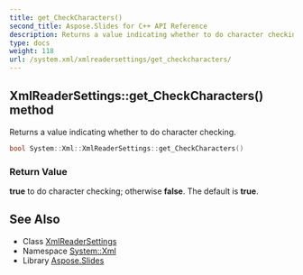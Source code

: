 ```yaml
---
title: get_CheckCharacters()
second_title: Aspose.Slides for C++ API Reference
description: Returns a value indicating whether to do character checking.
type: docs
weight: 118
url: /system.xml/xmlreadersettings/get_checkcharacters/
---
```

## XmlReaderSettings::get_CheckCharacters() method


Returns a value indicating whether to do character checking.

```cpp
bool System::Xml::XmlReaderSettings::get_CheckCharacters()
```


### Return Value

**true** to do character checking; otherwise **false**. The default is **true**.

## See Also

* Class [XmlReaderSettings](../)
* Namespace [System::Xml](../../)
* Library [Aspose.Slides](../../../)